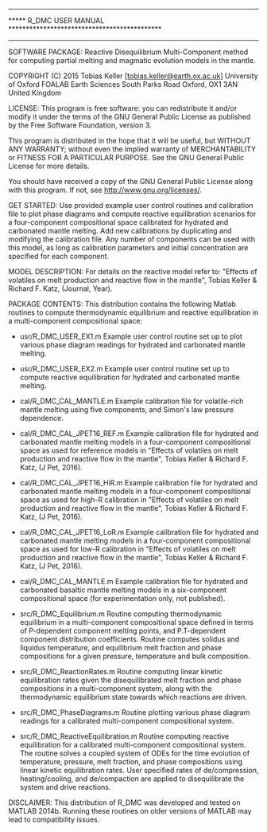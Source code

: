 **********************************************************************
*****  R_DMC USER MANUAL  ********************************************
**********************************************************************

SOFTWARE PACKAGE: Reactive Disequilibrium Multi-Component method for
computing partial melting and magmatic evolution models in the
mantle.

COPYRIGHT (C) 2015
	  Tobias Keller [tobias.keller@earth.ox.ac.uk] 
	  University of Oxford
	  FOALAB
	  Earth Sciences
	  South Parks Road
	  Oxford, OX1 3AN
	  United Kingdom

LICENSE: This program is free software: you can redistribute it and/or modify 
 it under the terms of the GNU General Public License as published by
 the Free Software Foundation, version 3.

This program is distributed in the hope that it will be useful, 
but WITHOUT ANY WARRANTY; without even the implied warranty of
MERCHANTABILITY or FITNESS FOR A PARTICULAR PURPOSE.  See the
GNU General Public License for more details.

You should have received a copy of the GNU General Public License
along with this program.  If not, see <http://www.gnu.org/licenses/>.

GET STARTED: Use provided example user control routines and
calibration file to plot phase diagrams and compute reactive
equilibration scenarios for a four-component compositional space
calibrated for hydrated and carbonated mantle melting. Add new
calibrations by duplicating and modifying the calibration file. Any
number of components can be used with this model, as long as
calibration parameters and initial concentration are specified for
each component.

MODEL DESCRIPTION: For details on the reactive model refer to:
"Effects of volatiles on melt production and reactive flow in the
mantle",  Tobias Keller & Richard F. Katz, (Journal, Year).

PACKAGE CONTENTS: This distribution contains the following Matlab
routines to compute thermodynamic equilibrium and reactive
equilibration in a multi-component compositional space:

- usr/R_DMC_USER_EX1.m
   Example user control routine set up to plot various phase diagram
   readings for hydrated and carbonated mantle melting.

- usr/R_DMC_USER_EX2.m
   Example user control routine set up to compute reactive
   equilibration for hydrated and carbonated mantle melting.

- cal/R_DMC_CAL_MANTLE.m
   Example calibration file for volatile-rich mantle melting using five
   components, and Simon's law pressure dependence.
   
- cal/R_DMC_CAL_JPET16_REF.m
   Example calibration file for hydrated and carbonated mantle melting
   models in a four-component compositional space as used for reference 
   models in "Effects of volatiles on melt production and reactive flow 
   in the mantle", Tobias Keller & Richard F. Katz, (J Pet, 2016).

- cal/R_DMC_CAL_JPET16_HiR.m
   Example calibration file for hydrated and carbonated mantle melting
   models in a four-component compositional space as used for high-R 
   calibration in "Effects of volatiles on melt production and reactive 
   flow in the mantle", Tobias Keller & Richard F. Katz, (J Pet, 2016).

- cal/R_DMC_CAL_JPET16_LoR.m
   Example calibration file for hydrated and carbonated mantle melting
   models in a four-component compositional space as used for low-R 
   calibration in "Effects of volatiles on melt production and reactive 
   flow in the mantle", Tobias Keller & Richard F. Katz, (J Pet, 2016).

- cal/R_DMC_CAL_MANTLE.m
   Example calibration file for hydrated and carbonated basaltic mantle 
   melting models in a six-component compositional space (for experimentation 
   only, not published).

- src/R_DMC_Equilibrium.m
   Routine computing thermodynamic equilibrium in a multi-component
   compositional space defined in terms of P-dependent component
   melting points, and P.T-dependent component distribution
   coefficients. Routine computes solidus and liquidus temperature, and
   equilibrium melt fraction and phase compositions for a given
   pressure, temperature and bulk composition.

- src/R_DMC_ReactionRates.m
   Routine computing linear kinetic equilibration rates given 
   the disequilibrated melt fraction and phase compositions in a
   multi-component system, along with the thermodynamic equilibrium
   state towards which reactions are driven.

- src/R_DMC_PhaseDiagrams.m
   Routine plotting various phase diagram readings for a calibrated
   multi-component compositional system.

- src/R_DMC_ReactiveEquilibration.m
   Routine computing reactive equilibration for a calibrated
   multi-component compositional system. The routine solves a coupled
   system of ODEs for the time evolution of temperature, pressure,
   melt fraction, and phase compositions using linear kinetic
   equilibration rates. User specified rates of de/compression,
   heating/cooling, and de/compaction are applied to disequilibrate 
   the system and drive reactions.

DISCLAIMER: This distribution of R_DMC was developed and tested
on MATLAB 2014b. Running these routines on older versions of
MATLAB may lead to compatibility issues.